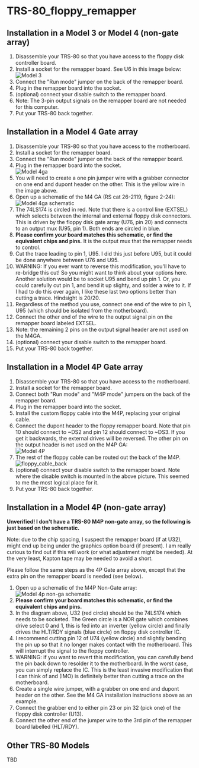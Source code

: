 # TRS-80_floppy_remapper

## Installation in a Model 3 or Model 4 (non-gate array)

1. Disassemble your TRS-80 so that you have access to the floppy disk controller board.
1. Install a socket for the remapper board.  See U6 in this image below:
<br/>![Model 3](/images/install-m3-v3.jpg)
1. Connect the "Run mode" jumper on the back of the remapper board.
1. Plug in the remapper board into the socket.
1. (optional) connect your disable switch to the remapper board.
1. Note: The 3-pin output signals on the remapper board are not needed for this computer.
1. Put your TRS-80 back together.

## Installation in a Model 4 Gate array

1. Disassemble your TRS-80 so that you have access to the motherboard.
1. Install a socket for the remapper board.
1. Connect the "Run mode" jumper on the back of the remapper board.
1. Plug in the remapper board into the socket.
<br/>![Model 4ga](/images/install-m4ga-v3.jpg)
1. You will need to create a one pin jumper wire with a grabber connector on one end and dupont header on the other.
This is the yellow wire in the image above.
1. Open up a schematic of the M4 GA (RS cat 26-2119, figure 2-24):
<br/>![Model 4ga schematic](/images/m4-ga-schem.jpg)
1. The 74LS174 is circled in red.  Note that there is a control line (EXTSEL)
which selects between the internal and external floppy disk connectors. This is driven
by the floppy disk gate array (U76, pin 20) and connects
to an output mux (U95, pin 1).  Both ends are circled in blue.
1. **Please confirm your board matches this schematic, or find the equivalent chips and pins.**  It is the
output mux that the remapper needs to control.
1. Cut the trace leading to pin 1, U95.  I did this just before U95, but
it could be done anywhere between U76 and U95.
1. WARNING: If you ever want to reverse
this modification, you'll have to re-bridge this cut!  So you might
want to think about your options here.  Another solution would be to socket U95
and bend up pin 1.  Or, you could carefully cut pin 1, and bend it up slighty, and solder a
wire to it.  If I had to do this over again, I like these last two options
better than cutting a trace.  Hindsight is 20/20.
1. Regardless of the method you use, connect one end of the wire to pin 1, U95 (which should be
isolated from the motherboard).
1. Connect the other end of the wire to the output signal pin on the remapper board labeled EXTSEL.
1. Note: the remaining 2 pins on the output signal header are not used on the M4GA.
1. (optional) connect your disable switch to the remapper board.
1. Put your TRS-80 back together.

## Installation in a Model 4P Gate array

1. Disassemble your TRS-80 so that you have access to the motherboard.
1. Install a socket for the remapper board.
1. Connect both "Run mode" and "M4P mode" jumpers on the back of the remapper board.
1. Plug in the remapper board into the socket.
1. Install the custom floppy cable into the M4P, replacing your original cable.
1. Connect the dupont header to the floppy remapper board.  Note that pin 10 should connect to ~DS2 and pin 12 should connect to ~DS3.  If you get it backwards, the external drives will be reversed.
The other pin on the output header is not used on the M4P GA:
<br/>![Model 4P](/images/install-m4p-v3.jpg)
1. The rest of the floppy cable can be routed out the back of the M4P.
<br/>![floppy_cable_back](/images/floppy_cable_back.jpg)
1. (optional) connect your disable switch to the remapper board.  Note where the disable switch is mounted in the above picture.  This seemed to me the most logical place for it.
1. Put your TRS-80 back together.

## Installation in a Model 4P (non-gate array)

**Unverified! I don't have a TRS-80 M4P non-gate array, so the following is just based on the schematic.**

Note: due to the chip spacing, I suspect the remapper board (if at U32), might end up being
under the graphics option board (if present).  I am really curious to find out if this will
work (or what adjustment might be needed).  At the very least, Kapton tape may be needed
to avoid a short.

Please follow the same steps as the 4P Gate array above, except that the extra pin on the remapper board is needed (see below).

1. Open up a schematic of the M4P Non-Gate array:
<br/>![Model 4p non-ga schematic](/images/m4p-nonga-schem.jpg)
1. **Please confirm your board matches this schematic, or find the equivalent chips and pins.**
1. In the diagram above, U32 (red circle) should be the 74LS174 which needs to be socketed.  The Green circle
is a NOR gate which combines drive select 0 and 1, this is fed into an inverter (yellow circle) and
finally drives the HLT/RDY signals (blue circle) on floppy disk controller IC.
1. I recommend cutting pin 12 of U74 (yellow circle) and slightly bending the pin up so
that it no longer makes contact with the motherboard.  This will interrupt
the signal to the floppy controller.
1. WARNING: if you want to revert this modification, you can carefully bend the pin
back down to resolder it to the motherboard.  In the worst case,
you can simply replace the IC.  This is the least invasive modification that
I can think of and (IMO) is definitely better than cutting a trace on the motherboard.
1. Create a single wire jumper, with a grabber on one end and dupont header on the other.  See the M4 GA installation instructions above as an example.
1. Connect the grabber end to either pin 23 or pin 32 (pick one) of the floppy disk controller (U13).
1. Connect the other end of the jumper wire to the 3rd pin of the remapper board labelled (HLT/RDY).

## Other TRS-80 Models

TBD
